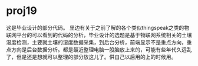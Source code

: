 # proj19
这是毕业设计的部分代码。
里边有关于之前了解的各个类似thingspeak之类的物联网平台的可以看到的代码的分析，毕业设计的选题是基于物联网系统相关的土壤湿度检测，主要就土壤的湿度数据采集，到后台分析，前端显示不是重点方向，重点方向是后台数据分析。都是最近整理电脑一股脑放上来的，可能有些年代久远乱了，但是还是想就可以整理的部分放这儿了。供自己以后用的上的时候用。
